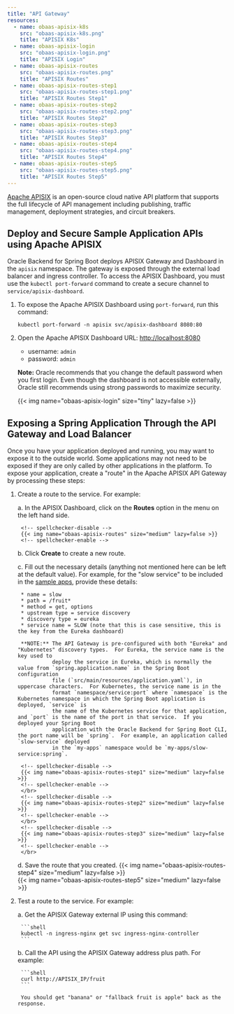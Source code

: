 ```yaml
---
title: "API Gateway"
resources:
  - name: obaas-apisix-k8s
    src: "obaas-apisix-k8s.png"
    title: "APISIX K8s"
  - name: obaas-apisix-login
    src: "obaas-apisix-login.png"
    title: "APISIX Login"
  - name: obaas-apisix-routes
    src: "obaas-apisix-routes.png"
    title: "APISIX Routes"
  - name: obaas-apisix-routes-step1
    src: "obaas-apisix-routes-step1.png"
    title: "APISIX Routes Step1"
  - name: obaas-apisix-routes-step2
    src: "obaas-apisix-routes-step2.png"
    title: "APISIX Routes Step2"
  - name: obaas-apisix-routes-step3
    src: "obaas-apisix-routes-step3.png"
    title: "APISIX Routes Step3"
  - name: obaas-apisix-routes-step4
    src: "obaas-apisix-routes-step4.png"
    title: "APISIX Routes Step4"
  - name: obaas-apisix-routes-step5
    src: "obaas-apisix-routes-step5.png"
    title: "APISIX Routes Step5"
---
```


[Apache APISIX](https://apisix.apache.org) is an open-source cloud native API platform that supports the full lifecycle of API management including publishing,
traffic management, deployment strategies, and circuit breakers.

## Deploy and Secure Sample Application APIs using Apache APISIX

Oracle Backend for Spring Boot deploys APISIX Gateway and Dashboard in the `apisix` namespace. The gateway is exposed through the external load balancer and
ingress controller.  To access the APISIX Dashboard, you must use the `kubectl port-forward` command to create a secure channel to `service/apisix-dashboard`.

1. To expose the Apache APISIX Dashboard using `port-forward`, run this command:

    ```shell
    kubectl port-forward -n apisix svc/apisix-dashboard 8080:80
    ```

2. Open the Apache APISIX Dashboard URL: <http://localhost:8080>

    * username: `admin`
    * password: `admin`

    **Note:** Oracle recommends that you change the default password when you first login.  Even though the dashboard is not accessible externally,
    Oracle still recommends using strong passwords to maximize security.

    <!-- spellchecker-disable -->
    {{< img name="obaas-apisix-login" size="tiny" lazy=false >}}
    <!-- spellchecker-enable -->

## Exposing a Spring Application Through the API Gateway and Load Balancer

Once you have your application deployed and running, you may want to expose it to the outside world. Some applications may not need to be
exposed if they are only called by other applications in the platform.
To expose your application, create a "route" in the Apache APISIX API Gateway by processing these steps:

1. Create a route to the service. For example:

    a. In the APISIX Dashboard, click on the **Routes** option in the menu on the left hand side.

        <!-- spellchecker-disable -->
        {{< img name="obaas-apisix-routes" size="medium" lazy=false >}}
        <!-- spellchecker-enable -->

    b. Click **Create** to create a new route.
    
	c. Fill out the necessary details (anything not mentioned here can be left at the default value). For example, for the "slow service"
       to be included in the [sample apps](../../sample-apps), provide these details:
	   
        * name = slow
        * path = /fruit*
        * method = get, options
        * upstream type = service discovery
        * discovery type = eureka
        * service name = SLOW (note that this is case sensitive, this is the key from the Eureka dashboard)

        **NOTE:** The API Gateway is pre-configured with both "Eureka" and "Kubernetes" discovery types.  For Eureka, the service name is the key used to
		          deploy the service in Eureka, which is normally the value from `spring.application.name` in the Spring Boot configuration
				  file (`src/main/resources/application.yaml`), in uppercase characters.  For Kubernetes, the service name is in the
				  format `namespace/service:port` where `namespace` is the Kubernetes namespace in which the Spring Boot application is deployed, `service` is
				  the name of the Kubernetes service for that application, and `port` is the name of the port in that service.  If you deployed your Spring Boot
				  application with the Oracle Backend for Spring Boot CLI, the port name will be `spring`.  For example, an application called `slow-service` deployed
				  in the `my-apps` namespace would be `my-apps/slow-service:spring`.

        <!-- spellchecker-disable -->
        {{< img name="obaas-apisix-routes-step1" size="medium" lazy=false >}}
        <!-- spellchecker-enable -->
        </br>
        <!-- spellchecker-disable -->
        {{< img name="obaas-apisix-routes-step2" size="medium" lazy=false >}}
        <!-- spellchecker-enable -->
        </br>
        <!-- spellchecker-disable -->
        {{< img name="obaas-apisix-routes-step3" size="medium" lazy=false >}}
        <!-- spellchecker-enable -->
        </br>

    d. Save the route that you created.
        <!-- spellchecker-disable -->
        {{< img name="obaas-apisix-routes-step4" size="medium" lazy=false >}}
        <!-- spellchecker-enable -->
        </br>
        <!-- spellchecker-disable -->
        {{< img name="obaas-apisix-routes-step5" size="medium" lazy=false >}}
        <!-- spellchecker-enable -->
        </br>

2. Test a route to the service. For example:

    a. Get the APISIX Gateway external IP using this command:

        ```shell
        kubectl -n ingress-nginx get svc ingress-nginx-controller
        ```

    b. Call the API using the APISIX Gateway address plus path. For example:

        ```shell
        curl http://APISIX_IP/fruit
        ```

        You should get "banana" or "fallback fruit is apple" back as the response.

